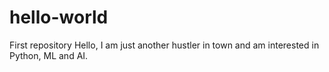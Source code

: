 # hello-world
First repository
Hello,
I am just another hustler in town and am interested in Python, ML and AI.
